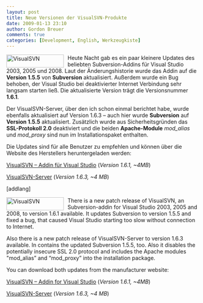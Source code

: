 ```yaml
---
layout: post
title: Neue Versionen der VisualSVN-Produkte
date: 2009-01-13 23:10
author: Gordon Breuer
comments: true
categories: [Development, English, Werkzeugkiste]
---
```

<p><img title="VisualSVN" style="border-top-width: 0px; display: inline; border-left-width: 0px; border-bottom-width: 0px; margin: 0px 10px 0px 0px; border-right-width: 0px" height="34" alt="VisualSVN" src="http://anheledirwp.blob.core.windows.net/wordpress/2009/01/VisualSVN_3.gif" width="150" align="left" border="0" /> Heute Nacht gab es ein paar kleinere Updates des beliebten Subversion-Addins für Visual Studio 2003, 2005 und 2008. Laut der Änderungshistorie wurde das Addin auf die <strong>Version 1.5.5</strong> von <strong>Subversion</strong> aktualisiert. Außerdem wurde ein Bug behoben, der Visual Studio bei deaktivierter Internet Verbindung sehr langsam starten ließ. Die aktualisierte Version trägt die Versionsnummer <strong>1.6.1</strong>.</p>  <p>Der VisualSVN-Server, über den ich schon einmal berichtet habe, wurde ebenfalls aktualisiert auf Version 1.6.3 – auch hier wurde <strong>Subversion</strong> auf <strong>Version 1.5.5</strong> aktualisiert. Zusätzlich wurde aus Sicherheitsgründen das <strong>SSL-Protokoll 2.0</strong> deaktiviert und die beiden <strong>Apache-Module</strong> <em>mod_alias</em> und <em>mod_proxy</em> sind nun im Installationspaket enthalten.</p>  <p>Die Updates sind für alle Benutzer zu empfehlen und können über die Website des Herstellers heruntergeladen werden:</p>  <p><a href="http://www.visualsvn.com/visualsvn/download/" target="_blank">VisualSVN – Addin für Visual Studio</a> (<em>Version 1.6.1, ~4MB</em>)</p>  <p><a href="http://www.visualsvn.com/server/download/" target="_blank">VisualSVN-Server</a> (<em>Version 1.6.3, ~4 MB</em>)</p> [addlang]   <p><img title="VisualSVN" style="border-top-width: 0px; display: inline; border-left-width: 0px; border-bottom-width: 0px; margin: 0px 10px 0px 0px; border-right-width: 0px" height="34" alt="VisualSVN" src="http://anheledirwp.blob.core.windows.net/wordpress/2009/01/VisualSVN_4.gif" width="150" align="left" border="0" />There is a new patch release of VisualSVN, an Subversion-addin for Visual Studio 2003, 2005 and 2008, to version 1.6.1 available. It updates Subversion to version 1.5.5 and fixed a bug, that caused Visual Studio starting too slow without connection to Internet.</p>  <p>Also there is a new patch release of VisualSVN-Server to version 1.6.3 available. In contains the updated Subversion 1.5.5, too. Also it disables the potentially insecure SSL 2.0 protocol and includes the Apache modules &quot;mod_alias” and “mod_proxy” into the installation package.</p>  <p>You can download both updates from the manufacturer website:</p>  <p><a href="http://www.visualsvn.com/visualsvn/download/" target="_blank">VisualSVN – Addin for Visual Studio</a> (<em>Version 1.6.1, ~4MB</em>)</p>  <p><a href="http://www.visualsvn.com/server/download/" target="_blank">VisualSVN-Server</a> (<em>Version 1.6.3, ~4 MB</em>)</p>
